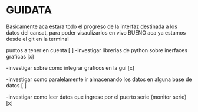 # GUIDATA
Basicamente aca estara todo el progreso de la interfaz destinada a los datos del cansat, para poder visaulizarlos en vivo
BUENO aca ya estamos desde el git en la terminal

puntos a tener en cuenta [ ]
-investigar librerias de python sobre inerfaces graficas [x]

-investigar sobre como integrar graficos en la gui [x]

-investigar como paralelamente ir almacenando los datos en alguna base de datos [ ]

-investigar como leer datos que ingrese por el puerto serie (monitor serie) [x]

